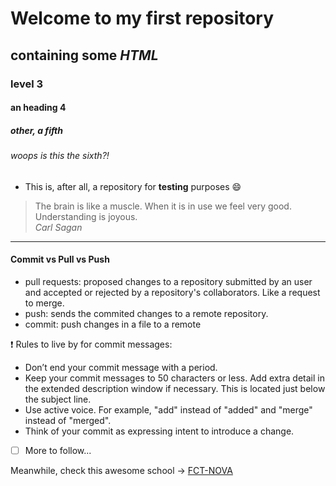 # Welcome to my **first** repository
## containing some *HTML*
### level 3
#### an heading 4
##### other, a fifth
###### woops is this the sixth?!
- This is, after all, a repository for **testing** purposes :smile:

>The brain is like a muscle. When it is in use we feel very good. Understanding is joyous.<br/>
_Carl Sagan_
<hr>

#### Commit vs Pull vs Push
- pull requests: proposed changes to a repository submitted by an user and accepted or rejected by a repository's collaborators. Like a request to merge.
- push: sends the commited changes to a remote repository.
- commit: push changes in a file to a remote 

:exclamation: Rules to live by for commit messages:
- Don’t end your commit message with a period.
- Keep your commit messages to 50 characters or less. Add extra detail in the extended description window if necessary. This is located just below the subject line.
- Use active voice. For example, "add" instead of "added" and "merge" instead of "merged".
- Think of your commit as expressing intent to introduce a change.

- [ ] More to follow... 

Meanwhile, check this awesome school -> [FCT-NOVA](https://www.fct.unl.pt)
